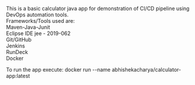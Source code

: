 This is a basic calculator java app for demonstration of CI/CD pipeline using DevOps automation tools.  
Frameworks/Tools used are:  
Maven-Java-Junit  
Eclipse IDE jee - 2019-062  
Git/GitHub  
Jenkins  
RunDeck  
Docker  

To run the app execute: docker run --name <name of container> abhishekacharya/calculator-app:latest 
